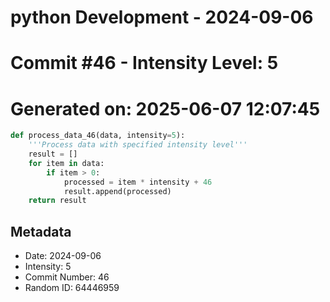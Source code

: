 ﻿# python Development - 2024-09-06
# Commit #46 - Intensity Level: 5
# Generated on: 2025-06-07 12:07:45
```python
def process_data_46(data, intensity=5):
    '''Process data with specified intensity level'''
    result = []
    for item in data:
        if item > 0:
            processed = item * intensity + 46
            result.append(processed)
    return result
```
## Metadata
- Date: 2024-09-06
- Intensity: 5
- Commit Number: 46
- Random ID: 64446959
